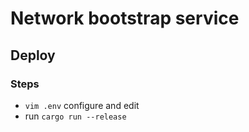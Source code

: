 # Network bootstrap service

## Deploy

### Steps

- `vim .env` configure and edit
- run `cargo run --release`
